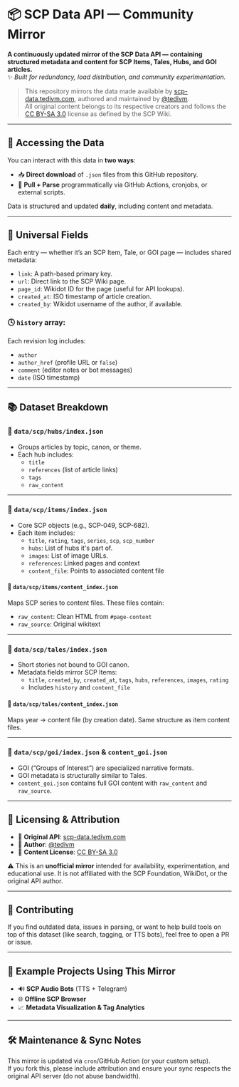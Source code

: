 # 📦 SCP Data API — Community Mirror

**A continuously updated mirror of the SCP Data API — containing structured metadata and content for SCP Items, Tales, Hubs, and GOI articles.**  
✨ *Built for redundancy, load distribution, and community experimentation.*

> This repository mirrors the data made available by [scp-data.tedivm.com](https://scp-data.tedivm.com/), authored and maintained by [@tedivm](https://github.com/tedivm).  
> All original content belongs to its respective creators and follows the [CC BY-SA 3.0](https://creativecommons.org/licenses/by-sa/3.0/) license as defined by the SCP Wiki.

---

## 🔁 Accessing the Data

You can interact with this data in **two ways**:

- 📥 **Direct download** of `.json` files from this GitHub repository.
- 🔄 **Pull + Parse** programmatically via GitHub Actions, cronjobs, or external scripts.

Data is structured and updated **daily**, including content and metadata.

---

## 🧱 Universal Fields

Each entry — whether it’s an SCP Item, Tale, or GOI page — includes shared metadata:

- `link`: A path-based primary key.
- `url`: Direct link to the SCP Wiki page.
- `page_id`: Wikidot ID for the page (useful for API lookups).
- `created_at`: ISO timestamp of article creation.
- `created_by`: Wikidot username of the author, if available.

### 🕓 `history` array:
Each revision log includes:
- `author`
- `author_href` (profile URL or `false`)
- `comment` (editor notes or bot messages)
- `date` (ISO timestamp)

---

## 📚 Dataset Breakdown

### 📁 `data/scp/hubs/index.json`

- Groups articles by topic, canon, or theme.
- Each hub includes:
  - `title`
  - `references` (list of article links)
  - `tags`
  - `raw_content`

---

### 📁 `data/scp/items/index.json`

- Core SCP objects (e.g., SCP-049, SCP-682).
- Each item includes:
  - `title`, `rating`, `tags`, `series`, `scp`, `scp_number`
  - `hubs`: List of hubs it's part of.
  - `images`: List of image URLs.
  - `references`: Linked pages and context
  - `content_file`: Points to associated content file

#### 📄 `data/scp/items/content_index.json`
Maps SCP series to content files. These files contain:
- `raw_content`: Clean HTML from `#page-content`
- `raw_source`: Original wikitext

---

### 📝 `data/scp/tales/index.json`

- Short stories not bound to GOI canon.
- Metadata fields mirror SCP Items:
  - `title`, `created_by`, `created_at`, `tags`, `hubs`, `references`, `images`, `rating`
  - Includes `history` and `content_file`

#### 📄 `data/scp/tales/content_index.json`
Maps year → content file (by creation date). Same structure as item content files.

---

### 🧪 `data/scp/goi/index.json` & `content_goi.json`

- GOI (“Groups of Interest”) are specialized narrative formats.
- GOI metadata is structurally similar to Tales.
- `content_goi.json` contains full GOI content with `raw_content` and `raw_source`.

---

## 🧾 Licensing & Attribution

- 🔗 **Original API**: [scp-data.tedivm.com](https://scp-data.tedivm.com/)  
- 👤 **Author**: [@tedivm](https://github.com/tedivm)  
- 📜 **Content License**: [CC BY-SA 3.0](https://creativecommons.org/licenses/by-sa/3.0/)

⚠️ This is an **unofficial mirror** intended for availability, experimentation, and educational use. It is not affiliated with the SCP Foundation, WikiDot, or the original API author.

---

## 🤝 Contributing

If you find outdated data, issues in parsing, or want to help build tools on top of this dataset (like search, tagging, or TTS bots), feel free to open a PR or issue.

---

## 🚀 Example Projects Using This Mirror

- 🔊 **SCP Audio Bots** (TTS + Telegram)
- 🌐 **Offline SCP Browser**
- 📈 **Metadata Visualization & Tag Analytics**

---

## 🛠️ Maintenance & Sync Notes

This mirror is updated via `cron`/GitHub Action (or your custom setup).  
If you fork this, please include attribution and ensure your sync respects the original API server (do not abuse bandwidth).

